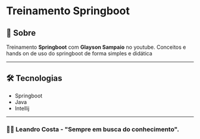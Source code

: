 # Treinamento Springboot


## 👀 Sobre
Treinamento **Springboot** com **Glayson Sampaio** no youtube.
Conceitos e hands on de uso do springboot de forma simples e didática

---

## 🛠 Tecnologias
- Springboot
- Java
- Intellij

---
### 🐱‍🏍 Leandro Costa - "Sempre em busca do conhecimento".

